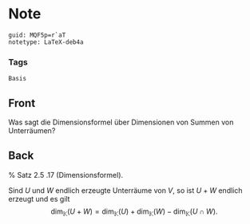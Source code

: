 # Note
```
guid: MQF5p=r`aT
notetype: LaTeX-deb4a
```

### Tags
```
Basis
```

## Front
Was sagt die Dimensionsformel über Dimensionen von Summen von Unterräumen?

## Back
% Satz 2.5 .17 (Dimensionsformel). <div>Sind $U$ und $W$ endlich erzeugte Unterräume von $V$, so ist $U+W$ endlich erzeugt und es gilt
$$
\operatorname{dim}_{\mathbb{K}}(U+W)=\operatorname{dim}_{\mathbb{K}}(U)+\operatorname{dim}_{\mathbb{K}}(W)-\operatorname{dim}_{\mathbb{K}}(U \cap W).
$$</div>
